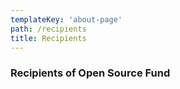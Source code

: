 ```yaml
---
templateKey: 'about-page'
path: /recipients
title: Recipients
---
```

### Recipients of Open Source Fund
